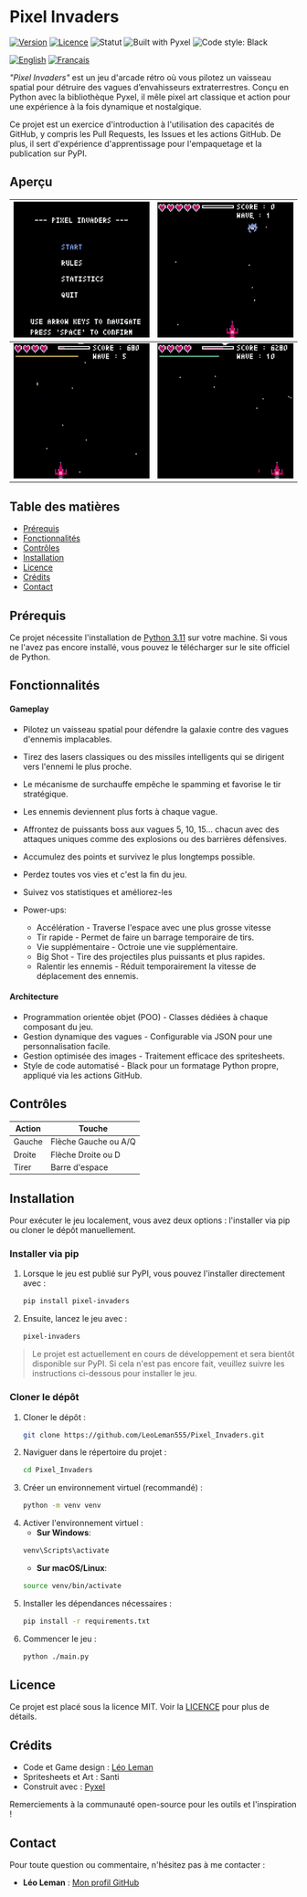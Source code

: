 # Pixel Invaders

[![Version](https://img.shields.io/badge/version-v1.0.0-blue)](https://github.com/LeoLeman555/Pixel_Invaders/releases)
[![Licence](https://img.shields.io/github/license/LeoLeman555/Pixel_Invaders)](../LICENSE)
![Statut](https://img.shields.io/badge/status-development-orange)
![Built with Pyxel](https://img.shields.io/badge/built%20with-pyxel-purple)
![Code style: Black](https://img.shields.io/badge/code%20style-black-000000.svg)

[![English](https://img.shields.io/badge/language-English-darkred)](../README.md)
[![Français](https://img.shields.io/badge/langue-Français-darkblue)](README.fr.md)

*"Pixel Invaders"* est un jeu d'arcade rétro où vous pilotez un vaisseau spatial pour détruire des vagues d’envahisseurs extraterrestres. Conçu en Python avec la bibliothèque Pyxel, il mêle pixel art classique et action pour une expérience à la fois dynamique et nostalgique.

Ce projet est un exercice d'introduction à l'utilisation des capacités de GitHub, y compris les Pull Requests, les Issues et les actions GitHub. De plus, il sert d'expérience d'apprentissage pour l'empaquetage et la publication sur PyPI.

## Aperçu

| ![Demo 1](../assets/images/demo/menu.gif) | ![Demo 2](../assets/images/demo/gameplay.gif) |
|-----------------------------------------|-----------------------------------------|
| ![Demo 3](../assets/images/demo/boss_fight_1.gif) | ![Demo 4](../assets/images/demo/boss_fight_2.gif) |


## Table des matières

- [Prérequis](#prérequis)
- [Fonctionnalités](#fonctionnalités)
- [Contrôles](#contrôles)
- [Installation](#installation)
- [Licence](#licence)
- [Crédits](#crédits)
- [Contact](#contact)

## Prérequis

Ce projet nécessite l'installation de [Python 3.11](https://www.python.org/) sur votre machine. Si vous ne l'avez pas encore installé, vous pouvez le télécharger sur le site officiel de Python.

## Fonctionnalités

#### Gameplay  

- Pilotez un vaisseau spatial pour défendre la galaxie contre des vagues d'ennemis implacables.  
- Tirez des lasers classiques ou des missiles intelligents qui se dirigent vers l'ennemi le plus proche.  
- Le mécanisme de surchauffe empêche le spamming et favorise le tir stratégique.  
- Les ennemis deviennent plus forts à chaque vague.  
- Affrontez de puissants boss aux vagues 5, 10, 15... chacun avec des attaques uniques comme des explosions ou des barrières défensives.
- Accumulez des points et survivez le plus longtemps possible. 
- Perdez toutes vos vies et c'est la fin du jeu.
- Suivez vos statistiques et améliorez-les

- Power-ups:
  - Accélération - Traverse l'espace avec une plus grosse vitesse
  - Tir rapide - Permet de faire un barrage temporaire de tirs.
  - Vie supplémentaire - Octroie une vie supplémentaire.  
  - Big Shot - Tire des projectiles plus puissants et plus rapides.
  - Ralentir les ennemis - Réduit temporairement la vitesse de déplacement des ennemis.

#### Architecture

- Programmation orientée objet (POO) - Classes dédiées à chaque composant du jeu.  
- Gestion dynamique des vagues - Configurable via JSON pour une personnalisation facile.  
- Gestion optimisée des images - Traitement efficace des spritesheets.  
- Style de code automatisé - Black pour un formatage Python propre, appliqué via les actions GitHub.

## Contrôles

| Action        | Touche               |
|---------------|----------------------|
| Gauche        | Flèche Gauche ou A/Q |
| Droite        | Flèche Droite ou D   |
| Tirer         | Barre d'espace       |

## Installation

Pour exécuter le jeu localement, vous avez deux options : l'installer via pip ou cloner le dépôt manuellement.

### Installer via pip

1. Lorsque le jeu est publié sur PyPI, vous pouvez l'installer directement avec :
   ```bash
   pip install pixel-invaders
   ```
2. Ensuite, lancez le jeu avec :
   ```bash
   pixel-invaders
   ```

> Le projet est actuellement en cours de développement et sera bientôt disponible sur PyPI. Si cela n'est pas encore fait, veuillez suivre les instructions ci-dessous pour installer le jeu.

### Cloner le dépôt

1. Cloner le dépôt :
   ```bash
   git clone https://github.com/LeoLeman555/Pixel_Invaders.git
   ```
2. Naviguer dans le répertoire du projet :
   ```bash
   cd Pixel_Invaders
   ```
3. Créer un environnement virtuel (recommandé) :
   ```bash
   python -m venv venv
   ```
4. Activer l'environnement virtuel :
   - **Sur Windows**:
   ```bash
   venv\Scripts\activate
   ```
   - **Sur macOS/Linux**:
   ```bash
   source venv/bin/activate
   ```
5. Installer les dépendances nécessaires :
   ```bash
   pip install -r requirements.txt
   ```
6. Commencer le jeu :
   ```bash
   python ./main.py
   ```

## Licence

Ce projet est placé sous la licence MIT. Voir la [LICENCE](../LICENSE) pour plus de détails.

## Crédits
   - Code et Game design : [Léo Leman](https://github.com/LeoLeman555)
   - Spritesheets et Art : Santi
   - Construit avec : [Pyxel](https://github.com/kitao/pyxel)

Remerciements à la communauté open-source pour les outils et l'inspiration !

## Contact

Pour toute question ou commentaire, n'hésitez pas à me contacter :

- **Léo Leman** : [Mon profil GitHub](https://github.com/LeoLeman555)
